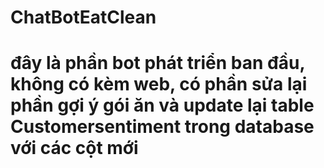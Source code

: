 # ChatBotEatClean
# đây là phần bot phát triển ban đầu, không có kèm web, có phần sửa lại phần gợi ý gói ăn và update lại table Customersentiment trong database với các cột mới 
